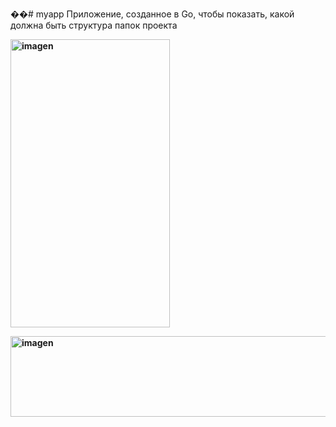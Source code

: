 ��#   m y a p p 
 Приложение, созданное в Go, чтобы показать, какой должна быть структура папок проекта <b>

 <img width="255" height="461" alt="imagen" src="https://github.com/user-attachments/assets/b9876928-73a3-48d4-82df-6301c0ebd909" />

<img width="722" height="129" alt="imagen" src="https://github.com/user-attachments/assets/d2f37802-8dad-45a3-85a4-88e4a0f27774" />


